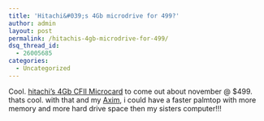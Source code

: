 ```yaml
---
title: 'Hitachi&#039;s 4Gb microdrive for 499?'
author: admin
layout: post
permalink: /hitachis-4gb-microdrive-for-499/
dsq_thread_id:
  - 26005685
categories:
  - Uncategorized
---
```

Cool. [hitachi&#8217;s 4Gb CFII Microcard][1] to come out about november @ $499. thats cool. with that and my [Axim][2], i could have a faster palmtop with more memory and more hard drive space then my sisters computer!!!

 [1]: http://www.gizmodo.com/archives/008374.php
 [2]: http://www.lotas-smartman.net/phpwiki/index.php?pagename=Dell%20Axim